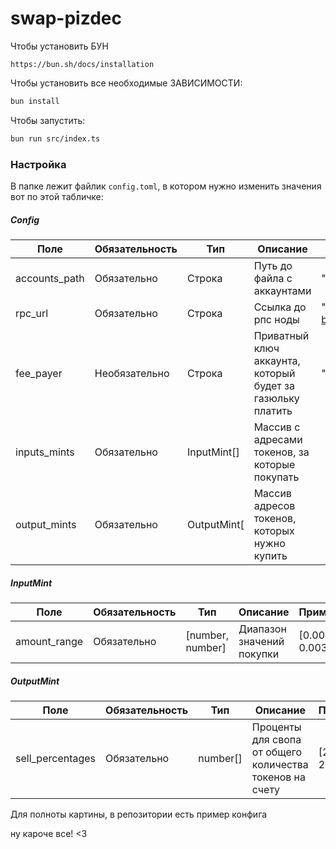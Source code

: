 # swap-pizdec

Чтобы установить БУН
```
https://bun.sh/docs/installation
```

Чтобы установить все необходимые ЗАВИСИМОСТИ:

```bash
bun install
```

Чтобы запустить:

```bash
bun run src/index.ts
```

### Настройка
В папке лежит файлик `config.toml`, в котором нужно изменить значения вот по этой табличке:

##### Config

| Поле          | Обязательность | Тип         | Описание                                                   | Пример                                |
|---------------|----------------|-------------|------------------------------------------------------------|---------------------------------------|
| accounts_path | Обязательно    | Строка      | Путь до файла с аккаунтами                                 | "accounts.txt"                        |
| rpc_url       | Обязательно    | Строка      | Ссылка до рпс ноды                                         | "https://api.mainnet-beta.solana.com" |
| fee_payer     | Необязательно  | Строка      | Приватный ключ аккаунта, который будет за газюльку платить | "ThRd....."                           |
| inputs_mints  | Обязательно    | InputMint[] | Массив с адресами токенов, за которые покупать             |                                       |
| output_mints  | Обязательно    | OutputMint[ | Массив адресов токенов, которых нужно купить               |                                       |



##### InputMint

| Поле         | Обязательность | Тип              | Описание                  | Пример         |
|--------------|----------------|------------------|---------------------------|----------------|
| amount_range | Обязательно    | [number, number] | Диапазон значений покупки | [0.002, 0.003] |


##### OutputMint

| Поле             | Обязательность | Тип      | Описание                                                 | Пример           |
|------------------|----------------|----------|----------------------------------------------------------|------------------|
| sell_percentages | Обязательно    | number[] | Проценты для свопа от общего количества токенов на счету | [25, 25, 25, 25] |

Для полноты картины, в репозитории есть пример конфига

ну кароче все! <3